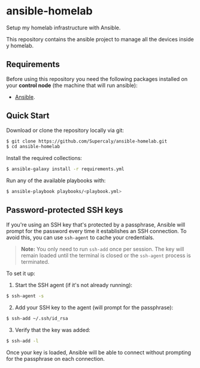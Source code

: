 # ansible-homelab

Setup my homelab infrastructure with Ansible.

This repository contains the ansible project to manage all the devices inside y homelab.

## Requirements

Before using this repository you need the following packages installed on your **control node** (the machine that will run ansible):

- [Ansible](https://docs.ansible.com/ansible/latest/installation_guide/intro_installation.html).

## Quick Start

Download or clone the repository locally via git:

```bash
$ git clone https://github.com/Supercaly/ansible-homelab.git
$ cd ansible-homelab
```

Install the required collections:

```bash
$ ansible-galaxy install -r requirements.yml
```

Run any of the available playbooks with:

```bash
$ ansible-playbook playbooks/<playbook.yml>
```

## Password-protected SSH keys

If you're using an SSH key that's protected by a passphrase, Ansible will prompt for the password every time it establishes an SSH connection. To avoid this, you can use `ssh-agent` to cache your credentials.

> **Note:** You only need to run `ssh-add` once per session. The key will remain loaded until the terminal is closed or the `ssh-agent` process is terminated.

To set it up:

1. Start the SSH agent (if it's not already running):

```bash
$ ssh-agent -s
```

2. Add your SSH key to the agent (will prompt for the passphrase):

```bash
$ ssh-add ~/.ssh/id_rsa
```

3. Verify that the key was added:

```bash
$ ssh-add -l
```

Once your key is loaded, Ansible will be able to connect without prompting for the passphrase on each connection.
